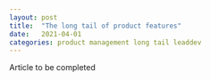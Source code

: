 ```yaml
---
layout: post
title:  "The long tail of product features"
date:   2021-04-01
categories: product management long tail leaddev
---
```


Article to be completed
